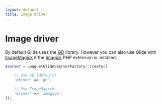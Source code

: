 ```yaml
---
layout: default
title: Image driver
---
```


# Image driver

By default Glide uses the [GD](http://php.net/manual/en/book.image.php) library. However you can also use Glide with [ImageMagick](http://www.imagemagick.org/) if the [Imagick](http://php.net/manual/en/book.imagick.php) PHP extension is installed.

~~~ php
$server = League\Glide\ServerFactory::create([

    // Use GD (default)
    'driver' => 'gd',

    // Use ImageMagick
    'driver' => 'imagick',
]);
~~~
